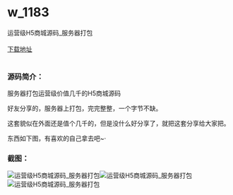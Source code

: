 # w_1183
运营级H5商城源码_服务器打包
<br/></br>
[下载地址](https://www.uuid2.com/1183.html "下载地址")
<br/></br>
<h3>源码简介：</h3>
<p>服务器打包运营级价值几千的H5商城源码<p>
<p>好友分享的，服务器上打包，完完整整，一个字节不缺。<p>
<p>这套貌似在外面还是值个几千的，但是没什么好分享了，就把这套分享给大家把。<p>
<p>东西如下图，有喜欢的自己拿去吧~·<p>
<p>  <p>
<h3>截图：</h3>
<img src="https://www.uuid2.com/wp-content/uploads/img/202107/22e7641694.jpg" alt="运营级H5商城源码_服务器打包"><img src="https://www.uuid2.com/wp-content/uploads/img/202107/25cb1a3738.jpg" alt="运营级H5商城源码_服务器打包"><img src="https://www.uuid2.com/wp-content/uploads/img/202107/70c96b9687.jpg" alt="运营级H5商城源码_服务器打包">

